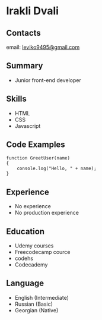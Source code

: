 # Irakli Dvali
 
## Contacts
email: leviko9495@gmail.com
 
## Summary
- Junior front-end developer

## Skills
 - HTML
 - CSS
 - Javascript
 
## Code Examples
```
function GreetUser(name)
{
    console.log("Hello, " + name);
}
```
 ## Experience
 - No experience
 - No production experience
 
 ## Education
 - Udemy courses
 - Freecodecamp cource
 - codehs
 - Codecademy
 
## Language
 - English (Intermediate)
 - Russian (Basic)
 - Georgian (Native)